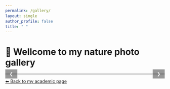 ```yaml
---
permalink: /gallery/
layout: single
author_profile: false
title: " "
---
```

# 🌿 Wellcome to my nature photo gallery
<div class="carousel">
  <div class="slides">
    <img src="/images/gallery/photo1.webp" alt="Photo 1">
    <img src="/images/gallery/photo2.webp" alt="Photo 2">
    <img src="/images/gallery/photo3.webp" alt="Photo 3">
    <img src="/images/gallery/photo4.webp" alt="Photo 4">
    <img src="/images/gallery/photo5.webp" alt="Photo 5">
    <img src="/images/gallery/photo6.webp" alt="Photo 6">
  </div>
  <button class="prev" onclick="plusSlides(-1)">❮</button>
  <button class="next" onclick="plusSlides(1)">❯</button>
</div>

<script>
let slideIndex = 0;
const slides = document.querySelectorAll(".carousel .slides img");
showSlide(slideIndex);

function plusSlides(n) {
  slideIndex = (slideIndex + n + slides.length) % slides.length;
  showSlide(slideIndex);
}

function showSlide(n) {
  slides.forEach((img, i) => {
    img.style.display = (i === n) ? "block" : "none";
  });
}
</script>

<style>
.carousel {
  position: relative;
  max-width: 1200px;
  margin: auto;
}
.carousel .slides img {
  height: 600px;
  display: block;      /* 让它能被居中 */
  margin: auto;        /* 居中对齐 */
  display: none;
}
.carousel .prev, .carousel .next {
  position: absolute;
  top: 50%;
  transform: translateY(-50%);
  background: rgba(0,0,0,0.4);
  color: white;
  border: none;
  padding: 0.5em 1em;
  cursor: pointer;
}
.carousel .prev { left: 0; }
.carousel .next { right: 0; }
</style>

---

[⬅ Back to my academic page](/)
